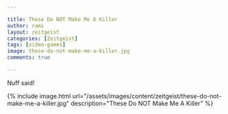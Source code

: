 ```yaml
---

title: These Do NOT Make Me A Killer
author: rami
layout: zeitgeist 
categories: [Zeitgeist]
tags: [video-games]
image: these-do-not-make-me-a-killer.jpg
comments: true

---
```


Nuff said!

{% include image.html url="/assets/images/content/zeitgeist/these-do-not-make-me-a-killer.jpg" description="These Do NOT Make Me A Killer" %}
